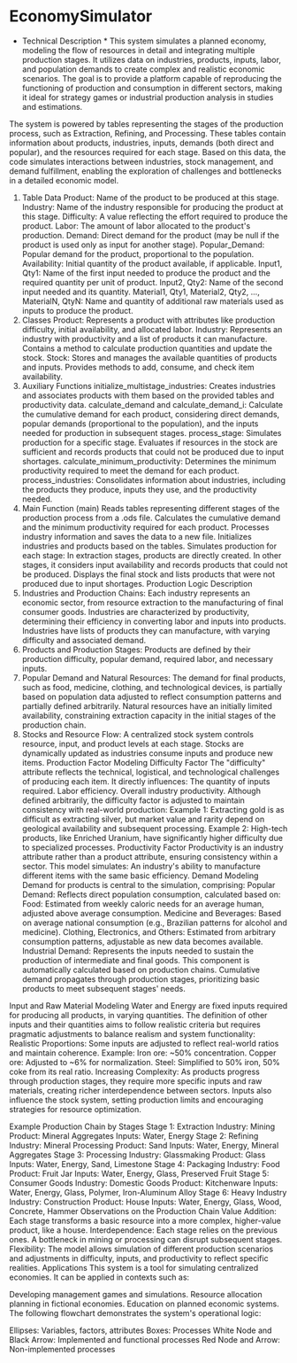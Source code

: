 # EconomySimulator
* Technical Description *
This system simulates a planned economy, modeling the flow of resources in detail and integrating multiple production stages. It utilizes data on industries, products, inputs, labor, and population demands to create complex and realistic economic scenarios. The goal is to provide a platform capable of reproducing the functioning of production and consumption in different sectors, making it ideal for strategy games or industrial production analysis in studies and estimations.

The system is powered by tables representing the stages of the production process, such as Extraction, Refining, and Processing. These tables contain information about products, industries, inputs, demands (both direct and popular), and the resources required for each stage. Based on this data, the code simulates interactions between industries, stock management, and demand fulfillment, enabling the exploration of challenges and bottlenecks in a detailed economic model.

1. Table Data
Product: Name of the product to be produced at this stage.
Industry: Name of the industry responsible for producing the product at this stage.
Difficulty: A value reflecting the effort required to produce the product.
Labor: The amount of labor allocated to the product's production.
Demand: Direct demand for the product (may be null if the product is used only as input for another stage).
Popular_Demand: Popular demand for the product, proportional to the population.
Availability: Initial quantity of the product available, if applicable.
Input1, Qty1: Name of the first input needed to produce the product and the required quantity per unit of product.
Input2, Qty2: Name of the second input needed and its quantity.
Material1, Qty1, Material2, Qty2, ..., MaterialN, QtyN: Name and quantity of additional raw materials used as inputs to produce the product.
2. Classes
Product: Represents a product with attributes like production difficulty, initial availability, and allocated labor.
Industry: Represents an industry with productivity and a list of products it can manufacture. Contains a method to calculate production quantities and update the stock.
Stock: Stores and manages the available quantities of products and inputs. Provides methods to add, consume, and check item availability.
3. Auxiliary Functions
initialize_multistage_industries: Creates industries and associates products with them based on the provided tables and productivity data.
calculate_demand and calculate_demand_i: Calculate the cumulative demand for each product, considering direct demands, popular demands (proportional to the population), and the inputs needed for production in subsequent stages.
process_stage: Simulates production for a specific stage. Evaluates if resources in the stock are sufficient and records products that could not be produced due to input shortages.
calculate_minimum_productivity: Determines the minimum productivity required to meet the demand for each product.
process_industries: Consolidates information about industries, including the products they produce, inputs they use, and the productivity needed.
4. Main Function (main)
Reads tables representing different stages of the production process from a .ods file.
Calculates the cumulative demand and the minimum productivity required for each product.
Processes industry information and saves the data to a new file.
Initializes industries and products based on the tables.
Simulates production for each stage:
In extraction stages, products are directly created.
In other stages, it considers input availability and records products that could not be produced.
Displays the final stock and lists products that were not produced due to input shortages.
Production Logic Description
1. Industries and Production Chains:
Each industry represents an economic sector, from resource extraction to the manufacturing of final consumer goods.
Industries are characterized by productivity, determining their efficiency in converting labor and inputs into products.
Industries have lists of products they can manufacture, with varying difficulty and associated demand.
2. Products and Production Stages:
Products are defined by their production difficulty, popular demand, required labor, and necessary inputs.
3. Popular Demand and Natural Resources:
The demand for final products, such as food, medicine, clothing, and technological devices, is partially based on population data adjusted to reflect consumption patterns and partially defined arbitrarily.
Natural resources have an initially limited availability, constraining extraction capacity in the initial stages of the production chain.
4. Stocks and Resource Flow:
A centralized stock system controls resource, input, and product levels at each stage.
Stocks are dynamically updated as industries consume inputs and produce new items.
Production Factor Modeling
Difficulty Factor
The "difficulty" attribute reflects the technical, logistical, and technological challenges of producing each item. It directly influences:
The quantity of inputs required.
Labor efficiency.
Overall industry productivity.
Although defined arbitrarily, the difficulty factor is adjusted to maintain consistency with real-world production:
Example 1: Extracting gold is as difficult as extracting silver, but market value and rarity depend on geological availability and subsequent processing.
Example 2: High-tech products, like Enriched Uranium, have significantly higher difficulty due to specialized processes.
Productivity Factor
Productivity is an industry attribute rather than a product attribute, ensuring consistency within a sector. This model simulates:
An industry's ability to manufacture different items with the same basic efficiency.
Demand Modeling
Demand for products is central to the simulation, comprising:
Popular Demand: Reflects direct population consumption, calculated based on:
Food: Estimated from weekly caloric needs for an average human, adjusted above average consumption.
Medicine and Beverages: Based on average national consumption (e.g., Brazilian patterns for alcohol and medicine).
Clothing, Electronics, and Others: Estimated from arbitrary consumption patterns, adjustable as new data becomes available.
Industrial Demand: Represents the inputs needed to sustain the production of intermediate and final goods. This component is automatically calculated based on production chains.
Cumulative demand propagates through production stages, prioritizing basic products to meet subsequent stages' needs.

Input and Raw Material Modeling
Water and Energy are fixed inputs required for producing all products, in varying quantities.
The definition of other inputs and their quantities aims to follow realistic criteria but requires pragmatic adjustments to balance realism and system functionality:
Realistic Proportions: Some inputs are adjusted to reflect real-world ratios and maintain coherence.
Example:
Iron ore: ~50% concentration.
Copper ore: Adjusted to ~6% for normalization.
Steel: Simplified to 50% iron, 50% coke from its real ratio.
Increasing Complexity: As products progress through production stages, they require more specific inputs and raw materials, creating richer interdependence between sectors.
Inputs also influence the stock system, setting production limits and encouraging strategies for resource optimization.

Example Production Chain by Stages
Stage 1: Extraction
Industry: Mining
Product: Mineral Aggregates
Inputs: Water, Energy
Stage 2: Refining
Industry: Mineral Processing
Product: Sand
Inputs: Water, Energy, Mineral Aggregates
Stage 3: Processing
Industry: Glassmaking
Product: Glass
Inputs: Water, Energy, Sand, Limestone
Stage 4: Packaging
Industry: Food
Product: Fruit Jar
Inputs: Water, Energy, Glass, Preserved Fruit
Stage 5: Consumer Goods
Industry: Domestic Goods
Product: Kitchenware
Inputs: Water, Energy, Glass, Polymer, Iron-Aluminum Alloy
Stage 6: Heavy Industry
Industry: Construction
Product: House
Inputs: Water, Energy, Glass, Wood, Concrete, Hammer
Observations on the Production Chain
Value Addition: Each stage transforms a basic resource into a more complex, higher-value product, like a house.
Interdependence: Each stage relies on the previous ones. A bottleneck in mining or processing can disrupt subsequent stages.
Flexibility: The model allows simulation of different production scenarios and adjustments in difficulty, inputs, and productivity to reflect specific realities.
Applications
This system is a tool for simulating centralized economies. It can be applied in contexts such as:

Developing management games and simulations.
Resource allocation planning in fictional economies.
Education on planned economic systems.
The following flowchart demonstrates the system's operational logic:

Ellipses: Variables, factors, attributes
Boxes: Processes
White Node and Black Arrow: Implemented and functional processes
Red Node and Arrow: Non-implemented processes
